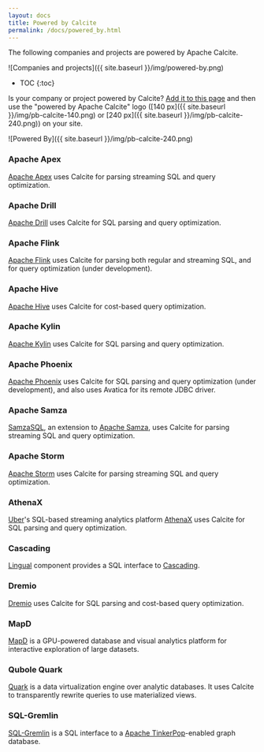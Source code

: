 ```yaml
---
layout: docs
title: Powered by Calcite
permalink: /docs/powered_by.html
---
```

<!--
{% comment %}
Licensed to the Apache Software Foundation (ASF) under one or more
contributor license agreements.  See the NOTICE file distributed with
this work for additional information regarding copyright ownership.
The ASF licenses this file to you under the Apache License, Version 2.0
(the "License"); you may not use this file except in compliance with
the License.  You may obtain a copy of the License at

http://www.apache.org/licenses/LICENSE-2.0

Unless required by applicable law or agreed to in writing, software
distributed under the License is distributed on an "AS IS" BASIS,
WITHOUT WARRANTIES OR CONDITIONS OF ANY KIND, either express or implied.
See the License for the specific language governing permissions and
limitations under the License.
{% endcomment %}
-->

The following companies and projects are powered by Apache Calcite.

![Companies and projects]({{ site.baseurl }}/img/powered-by.png)

* TOC
{:toc}

Is your company or project powered by Calcite?
[Add it to this page](https://github.com/apache/calcite/blob/master/site/_docs/powered_by.md)
and then use the "powered by Apache Calcite" logo
([140 px]({{ site.baseurl }}/img/pb-calcite-140.png)
or [240 px]({{ site.baseurl }}/img/pb-calcite-240.png))
on your site.


![Powered By]({{ site.baseurl }}/img/pb-calcite-240.png)

### Apache Apex

<a href="https://apex.apache.org">Apache Apex</a>
uses Calcite for parsing streaming SQL and query optimization.

### Apache Drill

<a href="https://drill.apache.org">Apache Drill</a>
uses Calcite for SQL parsing and query optimization.

### Apache Flink

<a href="https://flink.apache.org">Apache Flink</a>
uses Calcite for parsing both regular and streaming SQL,
and for query optimization (under development).

### Apache Hive

<a href="https://hive.apache.org">Apache Hive</a>
uses Calcite for cost-based query optimization.

### Apache Kylin

<a href="https://kylin.apache.org">Apache Kylin</a>
uses Calcite for SQL parsing and query optimization.

### Apache Phoenix

<a href="https://phoenix.apache.org">Apache Phoenix</a>
uses Calcite for SQL parsing and query optimization (under development),
and also uses Avatica for its remote JDBC driver.

### Apache Samza

<a href="https://github.com/milinda/samza-sql">SamzaSQL</a>,
an extension to
<a href="https://samza.apache.org">Apache Samza</a>,
uses Calcite for parsing streaming SQL and query optimization.

### Apache Storm

<a href="https://storm.apache.org">Apache Storm</a>
uses Calcite for parsing streaming SQL and query optimization.

### AthenaX

<a href="https://www.uber.com/">Uber</a>'s SQL-based streaming analytics platform
<a href="https://github.com/uber/AthenaX/">AthenaX</a>
uses Calcite for SQL parsing and query optimization.

### Cascading

<a href="https://github.com/Cascading/lingual">Lingual</a>
component provides a SQL interface to
<a href="https://www.cascading.org/">Cascading</a>.

### Dremio

<a href="http://www.dremio.com">Dremio</a>
uses Calcite for SQL parsing and cost-based query optimization.

### MapD

<a href="https://www.mapd.com">MapD</a>
is a GPU-powered database and visual analytics platform for
interactive exploration of large datasets.

### Qubole Quark

[Quark](https://github.com/qubole/quark)
is a data virtualization engine over analytic databases.
It uses Calcite to transparently rewrite queries to use materialized views.

### SQL-Gremlin

<a href="https://github.com/twilmes/sql-gremlin">SQL-Gremlin</a>
is a SQL interface to a
<a href="http://tinkerpop.apache.org/">Apache TinkerPop</a>-enabled
graph database.
